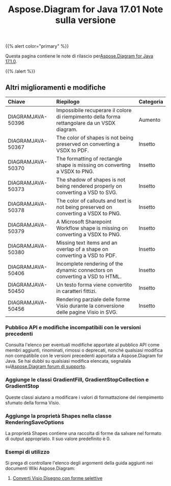 ﻿---
title: Aspose.Diagram for Java 17.01 Note sulla versione
type: docs
weight: 120
url: /it/java/aspose-diagram-for-java-17-01-release-notes/
---
{{% alert color="primary" %}} 

Questa pagina contiene le note di rilascio per[Aspose.Diagram for Java 17.1.0](https://docs.aspose.com/diagram/java/aspose-diagram-for-java-17-01-release-notes/).

{{% /alert %}} 
## **Altri miglioramenti e modifiche**

|**Chiave**|**Riepilogo**|**Categoria**|
|:- |:- |:- |
|DIAGRAMJAVA-50396|Impossibile recuperare il colore di riempimento della forma rettangolare da un VSDX diagram.|Aumento|
|DIAGRAMJAVA-50367|The color of shapes is not being preserved on converting a VSDX to PDF.|Insetto|
|DIAGRAMJAVA-50370|The formatting of rectangle shape is missing on converting a VSDX to PNG.|Insetto|
|DIAGRAMJAVA-50373|The shadow of shapes is not being rendered properly on converting a VSD to SVG.|Insetto|
|DIAGRAMJAVA-50378|The color of callouts and text is not being preserved on converting a VSDX to PNG.|Insetto|
|DIAGRAMJAVA-50379|A Microsoft Sharepoint Workflow shape is missing on converting a VSDX to PNG.|Insetto|
|DIAGRAMJAVA-50380|Missing text items and an overlap of a shape on converting a VSD to PDF.|Insetto|
|DIAGRAMJAVA-50406|Incomplete rendering of the dynamic connectors on converting a VSD to HTML.|Insetto|
|DIAGRAMJAVA-50450|Un testo forma viene convertito in caratteri fittizi.|Insetto|
|DIAGRAMJAVA-50456|Rendering parziale delle forme Visio durante la conversione delle pagine Visio in SVG.|Insetto|

### **Pubblico API e modifiche incompatibili con le versioni precedenti**
Consulta l'elenco per eventuali modifiche apportate al pubblico API come membri aggiunti, rinominati, rimossi o deprecati, nonché qualsiasi modifica non compatibile con le versioni precedenti apportata a Aspose.Diagram for Java. Se hai dubbi su qualsiasi modifica elencata, segnalala sul[Aspose.Diagram forum di supporto](https://forum.aspose.com/c/diagram/17).
### **Aggiunge le classi GradientFill, GradientStopCollection e GradientStop**
Queste classi aiutano a modificare i valori di formattazione del riempimento sfumato della forma Visio.
### **Aggiunge la proprietà Shapes nella classe RenderingSaveOptions**
La proprietà Shapes contiene una raccolta di forme da salvare nel formato di output appropriato. Il suo valore predefinito è 0.
### **Esempi di utilizzo**
Si prega di controllare l'elenco degli argomenti della guida aggiunti nei documenti Wiki Aspose.Diagram:

1. [Converti Visio Disegno con forme selettive]()
